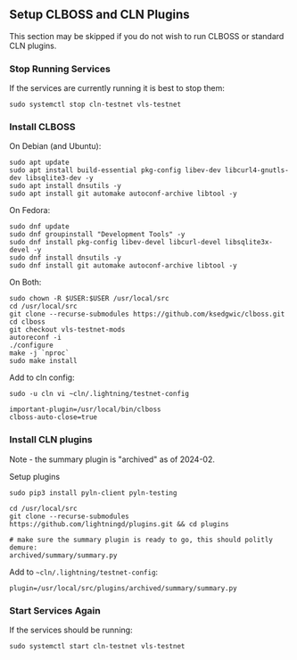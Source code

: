 ## Setup CLBOSS and CLN Plugins

This section may be skipped if you do not wish to run CLBOSS or standard CLN plugins.

### Stop Running Services

If the services are currently running it is best to stop them:
```
sudo systemctl stop cln-testnet vls-testnet
```

### Install CLBOSS

On Debian (and Ubuntu):
```
sudo apt update
sudo apt install build-essential pkg-config libev-dev libcurl4-gnutls-dev libsqlite3-dev -y
sudo apt install dnsutils -y
sudo apt install git automake autoconf-archive libtool -y
```

On Fedora:
```
sudo dnf update
sudo dnf groupinstall "Development Tools" -y
sudo dnf install pkg-config libev-devel libcurl-devel libsqlite3x-devel -y
sudo dnf install dnsutils -y
sudo dnf install git automake autoconf-archive libtool -y
```

On Both:
```
sudo chown -R $USER:$USER /usr/local/src
cd /usr/local/src
git clone --recurse-submodules https://github.com/ksedgwic/clboss.git
cd clboss
git checkout vls-testnet-mods
autoreconf -i
./configure
make -j `nproc`
sudo make install
```

Add to cln config:
```
sudo -u cln vi ~cln/.lightning/testnet-config
```
```
important-plugin=/usr/local/bin/clboss
clboss-auto-close=true
```

### Install CLN plugins

Note - the summary plugin is "archived" as of 2024-02.

Setup plugins
```
sudo pip3 install pyln-client pyln-testing

cd /usr/local/src
git clone --recurse-submodules https://github.com/lightningd/plugins.git && cd plugins

# make sure the summary plugin is ready to go, this should politly demure:
archived/summary/summary.py
```

Add to `~cln/.lightning/testnet-config`:
```
plugin=/usr/local/src/plugins/archived/summary/summary.py
```

### Start Services Again

If the services should be running:
```
sudo systemctl start cln-testnet vls-testnet
```
